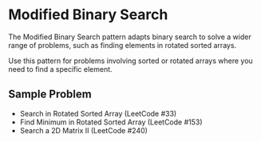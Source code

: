 # Modified Binary Search

The Modified Binary Search pattern adapts binary search to solve a wider range of problems, such as finding elements in rotated sorted arrays.

Use this pattern for problems involving sorted or rotated arrays where you need to find a specific element.

## Sample Problem

- Search in Rotated Sorted Array (LeetCode #33)
- Find Minimum in Rotated Sorted Array (LeetCode #153)
- Search a 2D Matrix II (LeetCode #240)